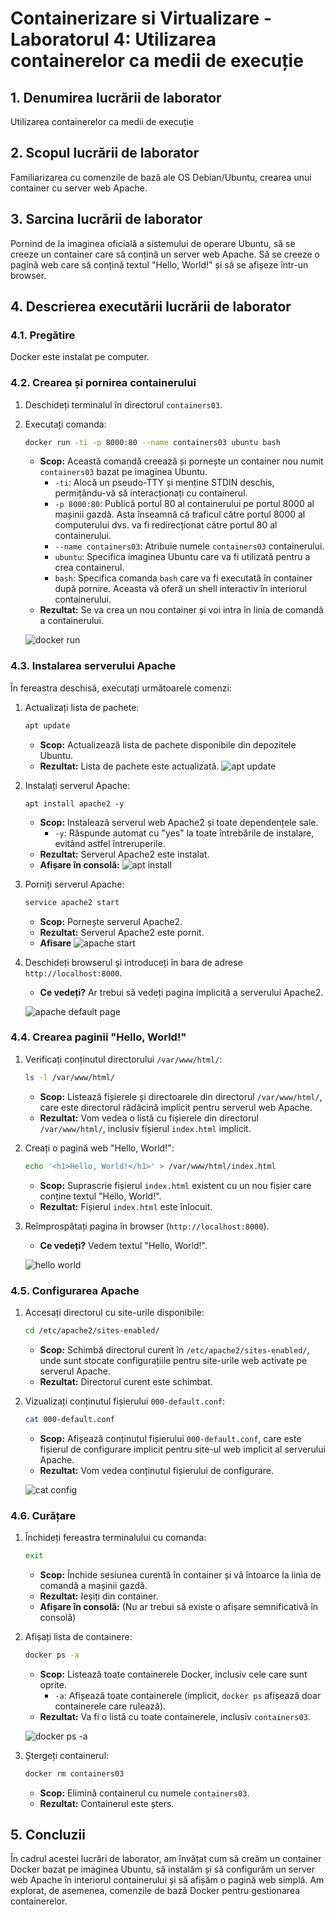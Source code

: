 # Containerizare si Virtualizare - Laboratorul 4: Utilizarea containerelor ca medii de execuție

## 1. Denumirea lucrării de laborator

Utilizarea containerelor ca medii de execuție

## 2. Scopul lucrării de laborator

Familiarizarea cu comenzile de bază ale OS Debian/Ubuntu, crearea unui container cu server web Apache.

## 3. Sarcina lucrării de laborator

Pornind de la imaginea oficială a sistemului de operare Ubuntu, să se creeze un container care să conțină un server web Apache. Să se creeze o pagină web care să conțină textul "Hello, World!" și să se afișeze într-un browser.

## 4. Descrierea executării lucrării de laborator

### 4.1. Pregătire

Docker este instalat pe computer.

### 4.2. Crearea și pornirea containerului

1. Deschideți terminalul în directorul `containers03`.
2. Executați comanda:

   ```bash
   docker run -ti -p 8000:80 --name containers03 ubuntu bash
   ```

   - **Scop:** Această comandă creează și pornește un container nou numit `containers03` bazat pe imaginea Ubuntu.
     - `-ti`: Alocă un pseudo-TTY și menține STDIN deschis, permițându-vă să interacționați cu containerul.
     - `-p 8000:80`: Publică portul 80 al containerului pe portul 8000 al mașinii gazdă. Asta înseamnă că traficul către portul 8000 al computerului dvs. va fi redirecționat către portul 80 al containerului.
     - `--name containers03`: Atribuie numele `containers03` containerului.
     - `ubuntu`: Specifica imaginea Ubuntu care va fi utilizată pentru a crea containerul.
     - `bash`: Specifica comanda `bash` care va fi executată în container după pornire. Aceasta vă oferă un shell interactiv în interiorul containerului.
   - **Rezultat:** Se va crea un nou container și voi intra în linia de comandă a containerului.

   ![docker run](/images/docker%20run%20-ti.jpg)

### 4.3. Instalarea serverului Apache

În fereastra deschisă, executați următoarele comenzi:

1. Actualizați lista de pachete:

   ```bash
   apt update
   ```

   - **Scop:** Actualizează lista de pachete disponibile din depozitele Ubuntu.
   - **Rezultat:** Lista de pachete este actualizată.
     ![apt update](./images/apt%20update.jpg)

2. Instalați serverul Apache:

   ```bash[]
   apt install apache2 -y
   ```

   - **Scop:** Instalează serverul web Apache2 și toate dependențele sale.
     - `-y`: Răspunde automat cu "yes" la toate întrebările de instalare, evitând astfel întreruperile.
   - **Rezultat:** Serverul Apache2 este instalat.
   - **Afișare în consolă:** ![apt install](/images/apt%20install%20apache2%20-y.png)

3. Porniți serverul Apache:

   ```bash
   service apache2 start
   ```

   - **Scop:** Pornește serverul Apache2.
   - **Rezultat:** Serverul Apache2 este pornit.
   - **Afisare** ![apache start](/images/apache%20start.png)

4. Deschideți browserul și introduceți în bara de adrese `http://localhost:8000`.

   - **Ce vedeți?** Ar trebui să vedeți pagina implicită a serverului Apache2.

   ![apache default page](/images/ce%20va%20fi%20afisat.jpg)

### 4.4. Crearea paginii "Hello, World!"

1. Verificați conținutul directorului `/var/www/html/`:

   ```bash
   ls -l /var/www/html/
   ```

   - **Scop:** Listează fișierele și directoarele din directorul `/var/www/html/`, care este directorul rădăcină implicit pentru serverul web Apache.
   - **Rezultat:** Vom vedea o listă cu fișierele din directorul `/var/www/html/`, inclusiv fișierul `index.html` implicit.

2. Creați o pagină web "Hello, World!":

   ```bash
   echo '<h1>Hello, World!</h1>' > /var/www/html/index.html
   ```

   - **Scop:** Suprascrie fișierul `index.html` existent cu un nou fișier care conține textul "Hello, World!".
   - **Rezultat:** Fișierul `index.html` este înlocuit.

3. Reîmprospătați pagina în browser (`http://localhost:8000`).

   - **Ce vedeți?** Vedem textul "Hello, World!".

   ![hello world](./images/dupa%20folosirea%20comenzii%20echo%20'HEllo%20World'.jpg)

### 4.5. Configurarea Apache

1. Accesați directorul cu site-urile disponibile:

   ```bash
   cd /etc/apache2/sites-enabled/
   ```

   - **Scop:** Schimbă directorul curent în `/etc/apache2/sites-enabled/`, unde sunt stocate configurațiile pentru site-urile web activate pe serverul Apache.
   - **Rezultat:** Directorul curent este schimbat.

2. Vizualizați conținutul fișierului `000-default.conf`:

   ```bash
   cat 000-default.conf
   ```

   - **Scop:** Afișează conținutul fișierului `000-default.conf`, care este fișierul de configurare implicit pentru site-ul web implicit al serverului Apache.
   - **Rezultat:** Vom vedea conținutul fișierului de configurare.

   ![cat config](/images/000-default.conf.png)

### 4.6. Curățare

1. Închideți fereastra terminalului cu comanda:

   ```bash
   exit
   ```

   - **Scop:** Închide sesiunea curentă în container și vă întoarce la linia de comandă a mașinii gazdă.
   - **Rezultat:** Ieșiți din container.
   - **Afișare în consolă:** (Nu ar trebui să existe o afișare semnificativă în consolă)

2. Afișați lista de containere:

   ```bash
   docker ps -a
   ```

   - **Scop:** Listează toate containerele Docker, inclusiv cele care sunt oprite.
     - `-a`: Afișează toate containerele (implicit, `docker ps` afișează doar containerele care rulează).
   - **Rezultat:** Va fi o listă cu toate containerele, inclusiv `containers03`.

   ![docker ps -a](/images/docker%20ps.png)

3. Ștergeți containerul:

   ```bash
   docker rm containers03
   ```

   - **Scop:** Elimină containerul cu numele `containers03`.
   - **Rezultat:** Containerul este șters.

## 5. Concluzii

În cadrul acestei lucrări de laborator, am învățat cum să creăm un container Docker bazat pe imaginea Ubuntu, să instalăm și să configurăm un server web Apache în interiorul containerului și să afișăm o pagină web simplă. Am explorat, de asemenea, comenzile de bază Docker pentru gestionarea containerelor.
